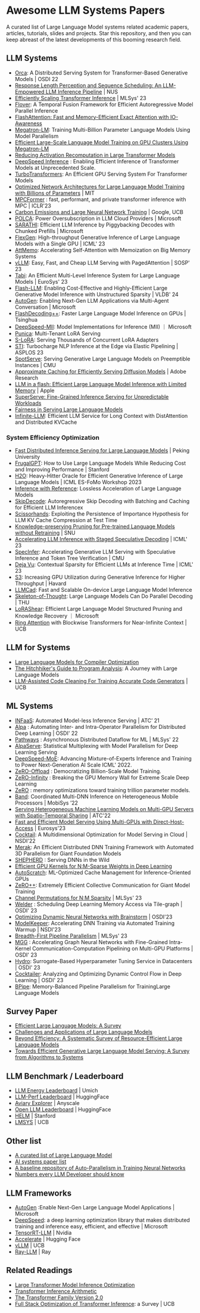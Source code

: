 # Awesome LLM Systems Papers

A curated list of Large Language Model systems related academic papers, articles, tutorials, slides and projects. Star this repository, and then you can keep abreast of the latest developments of this booming research field.

## LLM Systems
- [Orca](https://www.usenix.org/conference/osdi22/presentation/yu): A Distributed Serving System for Transformer-Based Generative Models | OSDI 22
- [Response Length Perception and Sequence Scheduling: An LLM-Empowered LLM Inference Pipeline](https://arxiv.org/abs/2305.13144) | NUS
- [Efficiently Scaling Transformer Inference](https://arxiv.org/pdf/2211.05102.pdf) | MLSys' 23
- [Flover](https://arxiv.org/pdf/2305.13484.pdf): A Temporal Fusion Framework for Efficient Autoregressive Model Parallel Inference 
- [FlashAttention: Fast and Memory-Efficient Exact Attention with IO-Awareness](https://arxiv.org/pdf/2205.14135.pdf)
- [Megatron-LM](https://arxiv.org/pdf/1909.08053.pdf): Training Multi-Billion Parameter Language Models Using Model Parallelism
- [Efficient Large-Scale Language Model Training on GPU Clusters Using Megatron-LM](https://arxiv.org/pdf/2104.04473.pdf)
- [Reducing Activation Recomputation in Large Transformer Models](https://arxiv.org/pdf/2205.05198.pdf)
- [DeepSpeed Inference](https://arxiv.org/abs/2207.00032) : Enabling Efficient Inference of Transformer Models at Unprecedented Scale.  
- [TurboTransformers](https://arxiv.org/pdf/2010.05680.pdf): An Efficient GPU Serving System For Transformer Models
- [Optimized Network Architectures for Large Language Model Training with Billions of Parameters](https://arxiv.org/pdf/2307.12169.pdf) | MIT
- [MPCFormer](https://arxiv.org/pdf/2211.01452.pdf) : fast, performant, and private transformer inference with MPC | ICLR'23
- [Carbon Emissions and Large Neural Network Training](https://arxiv.org/pdf/2104.10350.pdf?fbclid=IwAR2o0_3HCtTnMxKbXka0OPrHzl8sCzQSSOYp0AOav76-zVWl_pYek2jX8Pk) | Google, UCB
- [POLCA](https://arxiv.org/abs/2308.12908): Power Oversubscription in LLM Cloud Providers | Microsoft
- [SARATHI](https://arxiv.org/abs/2308.16369): Efficient LLM Inference by Piggybacking Decodes with Chunked Prefills | Microsoft 
- [FlexGen](https://arxiv.org/abs/2303.06865): High-throughput Generative Inference of Large Language Models with a Single GPU | ICML' 23
- [AttMemo](https://arxiv.org/pdf/2301.09262.pdf): Accelerating Self-Attention with Memoization on Big Memory Systems
- [vLLM](https://vllm.ai/): Easy, Fast, and Cheap LLM Serving with PagedAttention | SOSP' 23
- [Tabi](https://dl.acm.org/doi/pdf/10.1145/3552326.3587438): An Efficient Multi-Level Inference System for Large Language Models | EuroSys' 23 
- [Flash-LLM](https://arxiv.org/pdf/2309.10285v1.pdf): Enabling Cost-Effective and Highly-Efficient Large Generative Model Inference with Unstructured Sparsity | VLDB' 24
- [AutoGen](https://arxiv.org/abs/2308.08155): Enabling Next-Gen LLM Applications via Multi-Agent Conversation | Microsoft
- [FlashDecoding++](https://arxiv.org/pdf/2311.01282.pdf): Faster Large Language Model Inference on GPUs | Tsinghua
- [DeepSpeed-MII](https://github.com/microsoft/DeepSpeed-MII): Model Implementations for Inference (MII) ｜ Microsoft
- [Punica](https://arxiv.org/abs/2310.18547): Multi-Tenant LoRA Serving
- [S-LoRA](https://arxiv.org/abs/2311.03285): Serving Thousands of Concurrent LoRA Adapters
- [STI](https://arxiv.org/abs/2207.05022): Turbocharge NLP Inference at the Edge via Elastic Pipelining | ASPLOS 23 
- [SpotServe](https://arxiv.org/abs/2311.15566): Serving Generative Large Language Models on Preemptible Instances | CMU
- [Approximate Caching for Efficiently Serving Diffusion Models](https://arxiv.org/abs/2312.04429) | Adobe Research
- [LLM in a flash: Efficient Large Language Model Inference with Limited Memory](https://arxiv.org/abs/2312.11514) | Apple
- [SuperServe: Fine-Grained Inference Serving for Unpredictable Workloads](https://arxiv.org/pdf/2312.16733.pdf)
- [Fairness in Serving Large Language Models](https://arxiv.org/abs/2401.00588)
- [Infinite-LLM](https://arxiv.org/abs/2401.02669): Efficient LLM Service for Long Context with DistAttention and Distributed KVCache

### System Efficiency Optimization
- [Fast Distributed Inference Serving for Large Language Models](https://arxiv.org/abs/2305.05920) | Peking University
- [FrugalGPT](https://arxiv.org/pdf/2305.05176.pdf): How to Use Large Language Models While Reducing Cost and Improving Performance |  Stanford
- [H2O](https://arxiv.org/abs/2306.14048): Heavy-Hitter Oracle for Efficient Generative Inference of Large Language Models | ICML ES-FoMo Workshop 2023
- [Inference with Reference](https://arxiv.org/abs/2304.04487): Lossless Acceleration of Large Language Models
- [SkipDecode](https://arxiv.org/abs/2307.02628): Autoregressive Skip Decoding with Batching and Caching for Efficient LLM Inferencex
- [Scissorhands](https://arxiv.org/abs/2305.17118): Exploiting the Persistence of Importance Hypothesis for LLM KV Cache Compression at Test Time
- [Knowledge-preserving Pruning for Pre-trained Language Models without Retraining](https://arxiv.org/pdf/2308.03449.pdf) | SNU
- [Accelerating LLM Inference with Staged Speculative Decoding](https://arxiv.org/pdf/2308.04623.pdf) | ICML' 23
- [SpecInfer](https://www.cs.cmu.edu/~zhihaoj2/papers/specinfer.pdf): Accelerating Generative LLM Serving with Speculative Inference and Token Tree Verification | CMU
- [Deja Vu](https://proceedings.mlr.press/v202/liu23am.html): Contextual Sparsity for Efficient LLMs at Inference Time | ICML' 23
- [S3](https://arxiv.org/pdf/2306.06000.pdf): Increasing GPU Utilization during Generative Inference for Higher Throughput | Havard
- [LLMCad](https://arxiv.org/abs/2309.04255): Fast and Scalable On-device Large Language Model Inference
- [Skeleton-of-Thought](https://arxiv.org/abs/2307.15337): Large Language Models Can Do Parallel Decoding | THU
- [LoRAShear](https://arxiv.org/abs/2310.18356): Efficient Large Language Model Structured Pruning and Knowledge Recovery ｜ Microsoft
- [Ring Attention](https://arxiv.org/pdf/2310.01889.pdf) with Blockwise Transformers for Near-Infinite Context | UCB


## LLM for Systems
- [Large Language Models for Compiler Optimization](https://arxiv.org/abs/2309.07062)
- [The Hitchhiker's Guide to Program Analysis](https://arxiv.org/abs/2308.00245): A Journey with Large Language Models
- [LLM-Assisted Code Cleaning For Training Accurate Code Generators](https://arxiv.org/abs/2311.14904) | UCB

## ML Systems
- [INFaaS](https://www.usenix.org/conference/atc21/presentation/romero): Automated Model-less Inference Serving | ATC’ 21
- [Alpa](https://arxiv.org/abs/2201.12023) : Automating Inter- and Intra-Operator Parallelism for Distributed Deep Learning | OSDI' 22
- [Pathways](https://proceedings.mlsys.org/paper/2022/hash/98dce83da57b0395e163467c9dae521b-Abstract.html) : Asynchronous Distributed Dataflow for ML | MLSys' 22
- [AlpaServe](https://arxiv.org/pdf/2302.11665.pdf): Statistical Multiplexing with Model Parallelism for Deep Learning Serving
- [DeepSpeed-MoE](https://arxiv.org/abs/2201.05596): Advancing Mixture-of-Experts Inference and Training to Power Next-Generation AI Scale ICML' 2022.
- [ZeRO-Offload](https://www.usenix.org/conference/atc21/presentation/ren-jie) : Democratizing Billion-Scale Model Training. 
- [ZeRO-Infinity](https://arxiv.org/pdf/2104.07857) : Breaking the GPU Memory Wall for Extreme Scale Deep Learning  
- [ZeRO](https://arxiv.org/abs/1910.02054) : memory optimizations toward training trillion parameter models.  
- [Band](https://dl.acm.org/doi/pdf/10.1145/3498361.3538948): Coordinated Multi-DNN Inference on Heterogeneous Mobile Processors | MobiSys ’22
- [Serving Heterogeneous Machine Learning Models on Multi-GPU Servers with Spatio-Temporal Sharing](https://www.usenix.org/conference/atc22/presentation/choi-seungbeom) | ATC'22
- [Fast and Efficient Model Serving Using Multi-GPUs with Direct-Host-Access](https://dl.acm.org/doi/pdf/10.1145/3552326.3567508) | Eurosys'23
- [Cocktail](https://www.usenix.org/system/files/nsdi22-paper-gunasekaran.pdf): A Multidimensional Optimization for Model Serving in Cloud | NSDI'22
- [Merak](https://arxiv.org/abs/2206.04959): An Efficient Distributed DNN Training Framework with Automated 3D Parallelism for Giant Foundation Models
- [SHEPHERD](https://www.usenix.org/system/files/nsdi23-zhang-hong.pdf) : Serving DNNs in the Wild
- [Efficient GPU Kernels for N:M-Sparse Weights in Deep Learning](https://proceedings.mlsys.org/paper_files/paper/2023/file/4552cedd396a308320209f75f56a5ad5-Paper-mlsys2023.pdf)
- [AutoScratch](https://proceedings.mlsys.org/paper_files/paper/2023/file/627b5f83ffa130fb33cb03dafb47a630-Paper-mlsys2023.pdf): ML-Optimized Cache Management for Inference-Oriented GPUs
- [ZeRO++](https://arxiv.org/abs/2306.10209): Extremely Efficient Collective Communication for Giant Model Training
- [Channel Permutations for N:M Sparsity](https://proceedings.neurips.cc/paper/2021/hash/6e8404c3b93a9527c8db241a1846599a-Abstract.html) | MLSys' 23
- [Welder](https://www.usenix.org/conference/osdi23/presentation/shi) : Scheduling Deep Learning Memory Access via Tile-graph | OSDI' 23
- [Optimizing Dynamic Neural Networks with Brainstorm](https://www.usenix.org/conference/osdi23/presentation/cui) | OSDI'23
- [ModelKeeper](https://www.usenix.org/conference/nsdi23/presentation/lai-fan): Accelerating DNN Training via Automated Training Warmup | NSDI'23
- [Breadth-First Pipeline Parallelism](https://proceedings.mlsys.org/paper_files/paper/2023/file/14bc46029b7ac590f56a203e0a3ef586-Paper-mlsys2023.pdf) | MLSys' 23
- [MGG](https://www.usenix.org/system/files/osdi23-wang-yuke.pdf) : Accelerating Graph Neural Networks with Fine-Grained Intra-Kernel Communication-Computation Pipelining on Multi-GPU Platforms | OSDI' 23
- [Hydro](https://www.usenix.org/system/files/osdi23-hu.pdf): Surrogate-Based Hyperparameter Tuning Service in Datacenters | OSDI' 23
- [Cocktailer](https://www.usenix.org/system/files/osdi23-zhang-chen.pdf): Analyzing and Optimizing Dynamic Control Flow in Deep Learning | OSDI' 23
- [BPipe](https://proceedings.mlr.press/v202/kim23l/kim23l.pdf): Memory-Balanced Pipeline Parallelism for TrainingLarge Language Models

## Survey Paper
- [Efficient Large Language Models: A Survey](https://arxiv.org/abs/2312.03863)
- [Challenges and Applications of Large Language Models](https://arxiv.org/pdf/2307.10169.pdf)
- [Beyond Efficiency: A Systematic Survey of Resource-Efficient Large Language Models](https://arxiv.org/abs/2401.00625)
- [Towards Efficient Generative Large Language Model Serving: A Survey from Algorithms to Systems](https://arxiv.org/abs/2312.15234)

## LLM Benchmark / Leaderboard
-  [LLM Energy Leaderboard](https://ml.energy/leaderboard) | Umich
-  [LLM-Perf Leaderboard](https://huggingface.co/spaces/optimum/llm-perf-leaderboard) | HuggingFace
-  [Aviary Explorer](https://aviary.anyscale.com/) | Anyscale
-  [Open LLM Leaderboard](https://huggingface.co/spaces/HuggingFaceH4/open_llm_leaderboard) | HuggingFace
-  [HELM](https://crfm.stanford.edu/helm/latest/) | Stanford
-  [LMSYS](https://chat.lmsys.org) | UCB
 
## Other list
- [A curated list of Large Language Model](https://github.com/Hannibal046/Awesome-LLM)
- [AI systems paper list](https://github.com/lambda7xx/awesome-AI-system)
- [A baseline repository of Auto-Parallelism in Training Neural Networks](https://github.com/ConnollyLeon/awesome-Auto-Parallelism)
- [Numbers every LLM Developer should know](https://github.com/ray-project/llm-numbers)

## LLM Frameworks
- [AutoGen](https://github.com/microsoft/autogen#autogen) :Enable Next-Gen Large Language Model Applications | Microsoft
- [DeepSpeed](https://github.com/microsoft/DeepSpeed): a deep learning optimization library that makes distributed training and inference easy, efficient, and effective | Microsoft
- [TensorRT-LLM](https://github.com/NVIDIA/TensorRT-LLM) | Nvidia
- [Accelerate](https://huggingface.co/docs/accelerate/index) | Hugging Face
- [vLLM](https://github.com/vllm-project/vllm) | UCB
- [Ray-LLM](https://github.com/ray-project/ray-llm) | Ray
  
## Related Readings
- [Large Transformer Model Inference Optimization](https://lilianweng.github.io/posts/2023-01-10-inference-optimization/)
- [Transformer Inference Arithmetic](https://kipp.ly/transformer-inference-arithmetic/)
- [The Transformer Family Version 2.0](https://lilianweng.github.io/posts/2023-01-27-the-transformer-family-v2/)
- [Full Stack Optimization of Transformer Inference](https://arxiv.org/pdf/2302.14017.pdf): a Survey | UCB
